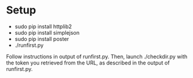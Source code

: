 # Setup

* sudo pip install httplib2
* sudo pip install simplejson
* sudo pip install poster
* ./runfirst.py

Follow instructions in output of runfirst.py. Then, launch ./checkdir.py with the token you retrieved from the URL, as described in the output of runfirst.py.



